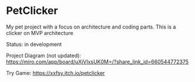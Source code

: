 # PetClicker
My pet project with a focus on architecture and coding parts. This is a clicker on MVP architecture

Status: in development

Project Diagram (not updated): https://miro.com/app/board/uXjVIxsUK0M=/?share_link_id=660544772375

Try Game: https://xxfsy.itch.io/petclicker